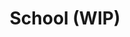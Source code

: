 ---
# Featured tags need to have either the `list` or `grid` layout (PRO only).
layout: list

# The title of the tag's page.
title: School (WIP)

# The name of the tag, used in a post's front matter (e.g. tags: [<slug>]).
slug: school

# (Optional) Write a short (~150 characters) description of this featured tag.
description: >
  Welcome to my projects I have done!

# (Optional) You can disable grouping posts by date.
# no_groups: true

# Exclude this example category from the sitemap.
# DON'T USE THIS SETTING IN YOUR CATEGORIES!
# sitemap: False
---